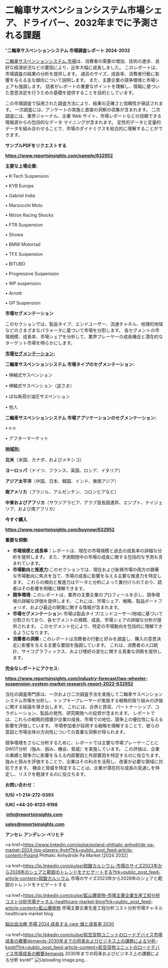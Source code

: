 # 二輪車サスペンションシステム市場シェア、ドライバー、2032年までに予測される課題

"<strong>二輪車サスペンションシステム 市場調査レポート 2024-2032</strong>

<a href=https://www.reportsinsights.com/sample/632952>二輪車サスペンションシステム 市場</a>は、消費者の需要の増加、技術の進歩、良好な経済状況などの要因により、近年大幅に成長しました。 このレポートは、市場調査の結果の分析を提供します。 通貨のサイズ、成長率、消費者行動に影響を与える主な傾向について説明します。 また、主要企業の競争環境と市場シェアも強調します。 読者がレポートの重要なポイントを理解し、情報に基づいた意思決定を行うための基礎を提供することを目的としています。

この市場調査で採用された調査方法により、結果の正確さと信頼性が保証されます。 一次調査には、アンケートの実施と直接の洞察の収集が含まれます。 二次調査には、業界ジャーナル、企業 Web サイト、市場レポートなどの信頼できる情報源からの包括的なデータ マイニングが含まれます。 定性的データと定量的データを組み合わせることで、市場のダイナミクスを総合的に理解することができます。

<strong><b>サンプルPDFをリクエストする</b></strong>

<a href=https://www.reportsinsights.com/sample/632952><strong><u>https://www.reportsinsights.com/sample/632952</u></strong></a>

<strong>主要な上場企業:</strong>

• K-Tech Suspension

• KYB Europe

• Gabriel India

• Marzocchi Moto

• Nitron Racing Shocks

• FTR Suspension

• Showa

• BMW Motorrad

• TFX Suspension

• BITUBO

• Progressive Suspension

• WP suspension

• Arnott

• GP Suspension

<strong>市場セグメンテーション</strong>

このセクションでは、製品タイプ、エンドユーザー、流通チャネル、地理的地域などのさまざまなパラメータに基づいて市場を分割します。 各セグメントの市場規模、成長率、市場シェアを分析して、業界プレーヤーの成長機会と潜在的なターゲット市場を明らかにします。

<strong><u>市場セグメンテーション</u></strong><strong><u>:</u></strong>

<strong>二輪車サスペンションシステム 市場タイプのセグメンテーション:</strong>

• 伸縮式サスペンション

• 伸縮式サスペンション（逆さま）

• ばね負荷の油圧サスペンション

• 他人

<strong>二輪車サスペンションシステム 市場アプリケーションのセグメンテーション:</strong>

• o o

• アフターマーケット

<strong><u>地域別</u></strong><strong><u>:</u></strong>

<strong>北米</strong>（米国、カナダ、およびメキシコ）

<strong>ヨーロッパ</strong>（ドイツ、フランス、英国、ロシア、イタリア）

<strong>アジア太平洋</strong>（中国、日本、韓国、インド、東南アジア）

<strong>南アメリカ</strong>（ブラジル、アルゼンチン、コロンビアなど）

<strong>中東およびアフリカ</strong>（サウジアラビア、アラブ首長国連邦、エジプト、ナイジェリア、および南アフリカ）

<strong>今すぐ購入</strong>

<a href=https://www.reportsinsights.com/buynow/632952><strong><u>https://www.reportsinsights.com/buynow/632952</u></strong></a>

<strong>重要な洞察:</strong>
<ul>
  <li><strong>市場規模と成長率：</strong>レポートは、現在の市場規模と過去の成長率の詳細な分析を提供します。 また、予測期間中の市場の成長に関する包括的な予測も含まれています。</li>
  <li><strong>市場動向と推進力:</strong>このセクションでは、現在および新興市場の両方の顕著な市場動向に焦点を当て、市場の成長に影響を与える主要な推進力を特定します。 これらの傾向と推進力はデータと分析によって裏付けられており、読者はその影響を明確に理解できます。</li>
  <li><strong>競争環境</strong>: このレポートは、業界の主要企業のプロフィールを示し、競争環境の詳細な評価を提供します。 これには、市場シェア、戦略、製品ポートフォリオ、および最近の開発に関する情報が含まれます。</li>
  <li><strong>市場セグメンテーション: </strong>市場は製品タイプ/エンドユーザー/地域に基づいて分割されており、各セグメントの規模、成長、市場シェアの詳細な分析が提供されます。 このセグメント化により、特定の市場動向を包括的に理解できるようになります。</li>
  <li><strong>消費者の洞察 : </strong>このレポートは消費者の行動と好みを調査し、購入の意思決定に影響を与える主要な要因を強調しています。 これは、消費者の人口統計、サイコグラフィックス、および嗜好の変化に関する貴重な洞察を提供します。</li>
</ul>
<strong>完全なレポートにアクセス:</strong>

<a href=https://www.reportsinsights.com/industry-forecast/two-wheeler-suspension-system-market-research-report-2022-632952><strong><u><b>https://www.reportsinsights.com/industry-forecast/two-wheeler-suspension-system-market-research-report-2022-632952</b></u></strong></a>

当社の調査専門家は、一次および二次調査手法を実施して二輪車サスペンションシステム市場を分析し、トップキープレーヤーが実施する戦略的取り組みの評価に関する結論を導き出します。 これには、合併と買収、パートナーシップ、コラボレーション、製品の発売、研究開発への投資が含まれます。 レポートでは、これらの戦略的措置が企業の成長、市場での地位、競争上の優位性に与える影響を評価しています。 市場参加者が採用する戦略を理解することで、彼らの意図と市場全体の方向性についての貴重な洞察が得られます。

競争環境をさらに分析するために、レポートでは主要な市場プレーヤーごとにSWOT分析（強み、弱み、機会、脅威）を実施しています。 この評価は、企業の業績と競争力に影響を与える内部要因と外部要因を特定するのに役立ちます。 強みと弱みを評価することで、企業はその利点を活用し、改善が必要な領域に対処できます。 機会と脅威を特定することは、企業が潜在的な成長の見通しを特定し、リスクを軽減するのに役立ちます。

<strong>お問い合わせ：</strong>

<strong>(US) +1-214-272-0393</strong>

<strong>(UK) +44-20-8133-9198</strong>

<strong> </strong><a href=info@reportsinsights.com><strong><u>info@reportsinsights.com</u></strong></a>

<a href=sales@reportsinsights.com><strong><u>sales@reportsinsights.com</u></strong></a>

<strong>アンセレ アンデレン ベリヒテ</strong>

<a href=https://www.linkedin.com/pulse/poland-phthalic-anhydride-pa-market-2024-top-players-lhyhf?trk=public_post_feed-article-content>Poland Phthalic Anhydride Pa Market [2024 2032]</a>

<a href=https://jp.linkedin.com/pulse/硫酸カルシウム-市場のサイズ2023年から2028年のシェアと範囲のトレンドをナビゲートする?trk=public_post_feed-article-content>硫酸カルシウム 市場のサイズ2023年から2028年のシェアと範囲のトレンドをナビゲートする</a>

<a href=https://jp.linkedin.com/pulse/鉱山爆発物-市場主要企業生産工程分析コスト分析市場チャネル-healthcare-market-blog?trk=public_post_feed-article-content>鉱山爆発物 市場主要企業生産工程分析コスト分析市場チャネル healthcare market blog</a>

<a href=https://www.linkedin.com/pulse/脳出血治療-市場-2024-成長する-cagr-値と成長率-2030-reportsinsights-pvt-ltd-hbmbf/>脳出血治療 市場 2024 成長する cagr 値と成長率 2030</a>

<a href=https://jp.linkedin.com/pulse/航空貨物ユニットのロードデバイス市場成長の概要demands-2030年までの将来およびビジネス上の課題による分析-ksnbf?trk=public_post_feed-article-content>航空貨物ユニットのロードデバイス市場成長の概要demands 2030年までの将来およびビジネス上の課題による分析 ksnbf</a>"
![Uploading image.png…]()
